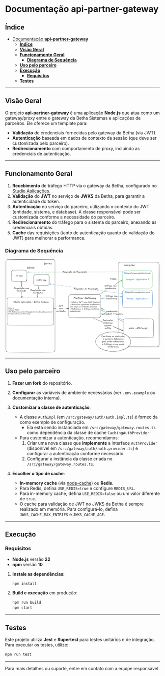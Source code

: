 # Documentação **api-partner-gateway**

## **Índice**

- [Documentação **api-partner-gateway**](#documentação-api-partner-gateway)
    - [**Índice**](#índice)
    - [**Visão Geral**](#visão-geral)
    - [**Funcionamento Geral**](#funcionamento-geral)
        - [**Diagrama de Sequência**](#diagrama-de-sequência)
    - [**Uso pelo parceiro**](#uso-pelo-parceiro)
    - [**Execução**](#execução)
        - [**Requisitos**](#requisitos)
    - [**Testes**](#testes)

---

## **Visão Geral**

O projeto **api-partner-gateway** é uma aplicação **Node.js** que atua como um gateway/proxy entre o gateway da Betha Sistemas e aplicações de parceiros. Ele oferece um template para:

- **Validação** de credenciais fornecidas pelo gateway da Betha (via JWT).
- **Autenticação** baseada em dados de contexto da sessão (que deve ser customizada pelo parceiro).
- **Redirecionamento** com comportamento de proxy, incluindo as credenciais de autenticação.

---

## **Funcionamento Geral**

1. **Recebimento** de tráfego HTTP via o gateway da Betha, configurado no [Studio Aplicações](https://aplicacoes.studio.betha.cloud/).
2. **Validação** do **JWT** no serviço de **JWKS** da Betha, para garantir a autenticidade do token.
3. **Autenticação** no serviço do parceiro, utilizando o contexto do JWT (entidade, sistema, e database). A classe responsável pode ser customizada conforme a necessidade do parceiro.
4. **Redirecionamento** do tráfego para o sistema do parceiro, anexando as credenciais obtidas.
5. **Cache** das requisições (tanto de autenticação quanto de validação do JWT) para melhorar a performance.

### **Diagrama de Sequência**

![Diagrama de Sequência](docs/diagrama-de-sequencia.png)

---

## **Uso pelo parceiro**

1. **Fazer um fork** do repositório.
2. **Configurar** as variáveis de ambiente necessárias (ver `.env.example` ou documentação interna).
3. **Customizar a classe de autenticação**:

    - A classe `AuthImpl` (em `/src/gateway/auth/auth.impl.ts`) é fornecida como exemplo de configuração.
        - Ela está sendo instanciada em `/src/gateway/gateway.routes.ts` como dependência da classe de cache `CachingAuthProvider`.
    - Para customizar a autenticação, recomendamos:
        1. Criar uma nova classe que **implemente** a interface `AuthProvider` (disponível em `/src/gateway/auth/auth.provider.ts`) e configurar a autenticação conforme necessário.
        2. Configurar a instância da classe criada no `/src/gateway/gateway.routes.ts`.

4. **Escolher o tipo de cache**:
    - **In-memory cache** (via [node-cache](https://www.npmjs.com/package/node-cache)) ou **Redis**.
    - Para Redis, defina `USE_REDIS=true` e configure `REDIS_URL`.
    - Para in-memory cache, defina `USE_REDIS=false` ou um valor diferente de `true`.
    - O cache para validação de JWT no JWKS da Betha é sempre realizado em memória. Para configurá-lo, defina `JWKS_CACHE_MAX_ENTRIES` e `JWKS_CACHE_AGE`.

---

## **Execução**

### **Requisitos**

- **Node.js** versão **22**
- **npm** versão **10**

1. **Instale as dependências**:
    ```bash
    npm install
    ```
2. **Build e execução** em produção:
    ```bash
    npm run build
    npm start
    ```

---

## **Testes**

Este projeto utiliza **Jest** e **Supertest** para testes unitários e de integração.  
Para executar os testes, utilize:

```bash
npm run test
```

---

Para mais detalhes ou suporte, entre em contato com a equipe responsável.
